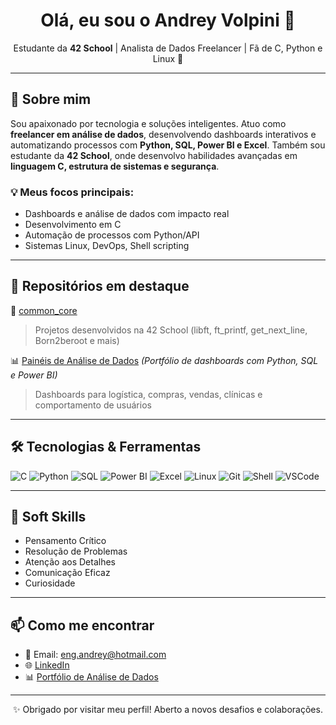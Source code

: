 <h1 align="center">Olá, eu sou o Andrey Volpini 👋</h1>

<p align="center">
  Estudante da <strong>42 School</strong> | Analista de Dados Freelancer | Fã de C, Python e Linux 🐧
</p>

---
## 🚀 Sobre mim
Sou apaixonado por tecnologia e soluções inteligentes. Atuo como **freelancer em análise de dados**, desenvolvendo dashboards interativos e automatizando processos com **Python, SQL, Power BI e Excel**. Também sou estudante da **42 School**, onde desenvolvo habilidades avançadas em **linguagem C, estrutura de sistemas e segurança**.


### 💡 Meus focos principais:
- Dashboards e análise de dados com impacto real
- Desenvolvimento em C
- Automação de processos com Python/API
- Sistemas Linux, DevOps, Shell scripting


---
## 📌 Repositórios em destaque

🌟 [common_core](https://github.com/andreyvolpini/common_core)  
> Projetos desenvolvidos na 42 School (libft, ft_printf, get_next_line, Born2beroot e mais)

📊 [Painéis de Análise de Dados](https://is.gd/J8Qk7U) *(Portfólio de dashboards com Python, SQL e Power BI)*  
> Dashboards para logística, compras, vendas, clínicas e comportamento de usuários


---
## 🛠️ Tecnologias & Ferramentas

![C](https://img.shields.io/badge/C-blue?style=flat-square&logo=c)
![Python](https://img.shields.io/badge/Python-3776AB?style=flat-square&logo=python&logoColor=white)
![SQL](https://img.shields.io/badge/SQL-4479A1?style=flat-square&logo=postgresql&logoColor=white)
![Power BI](https://img.shields.io/badge/PowerBI-F2C811?style=flat-square&logo=powerbi&logoColor=black)
![Excel](https://img.shields.io/badge/Excel-217346?style=flat-square&logo=microsoft-excel&logoColor=white)
![Linux](https://img.shields.io/badge/Linux-FCC624?style=flat-square&logo=linux&logoColor=black)
![Git](https://img.shields.io/badge/Git-F05032?style=flat-square&logo=git&logoColor=white)
![Shell](https://img.shields.io/badge/Shell-Bash-4EAA25?style=flat-square&logo=gnu-bash&logoColor=white)
![VSCode](https://img.shields.io/badge/VS%20Code-007ACC?style=flat-square&logo=visual-studio-code)


---
## 🧠 Soft Skills

- Pensamento Crítico
- Resolução de Problemas
- Atenção aos Detalhes
- Comunicação Eficaz
- Curiosidade


---
## 📫 Como me encontrar

- 💌 Email: eng.andrey@hotmail.com
- 🌐 [LinkedIn](https://www.linkedin.com/in/andrey-volpini/)
- 📊 [Portfólio de Análise de Dados](https://is.gd/J8Qk7U)

---

<p align="center">✨ Obrigado por visitar meu perfil! Aberto a novos desafios e colaborações.</p>
